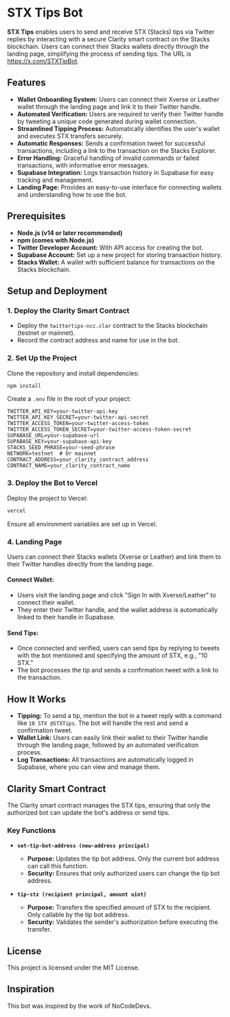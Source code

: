 # STX Tips Bot

**STX Tips** enables users to send and receive STX (Stacks) tips via Twitter replies by interacting with a secure Clarity smart contract on the Stacks blockchain. Users can connect their Stacks wallets directly through the landing page, simplifying the process of sending tips. The URL is https://x.com/STXTipBot.

## Features

- **Wallet Onboarding System:** Users can connect their Xverse or Leather wallet through the landing page and link it to their Twitter handle.
- **Automated Verification:** Users are required to verify their Twitter handle by tweeting a unique code generated during wallet connection.
- **Streamlined Tipping Process:** Automatically identifies the user's wallet and executes STX transfers securely.
- **Automatic Responses:** Sends a confirmation tweet for successful transactions, including a link to the transaction on the Stacks Explorer.
- **Error Handling:** Graceful handling of invalid commands or failed transactions, with informative error messages.
- **Supabase Integration:** Logs transaction history in Supabase for easy tracking and management.
- **Landing Page:** Provides an easy-to-use interface for connecting wallets and understanding how to use the bot.

## Prerequisites

- **Node.js (v14 or later recommended)**
- **npm (comes with Node.js)**
- **Twitter Developer Account:** With API access for creating the bot.
- **Supabase Account:** Set up a new project for storing transaction history.
- **Stacks Wallet:** A wallet with sufficient balance for transactions on the Stacks blockchain.

## Setup and Deployment

### 1. Deploy the Clarity Smart Contract

- Deploy the `twittertips-ncc.clar` contract to the Stacks blockchain (testnet or mainnet).
- Record the contract address and name for use in the bot.

### 2. Set Up the Project

Clone the repository and install dependencies:

```bash
npm install
```

Create a `.env` file in the root of your project:

```plaintext
TWITTER_API_KEY=your-twitter-api-key
TWITTER_API_KEY_SECRET=your-twitter-api-secret
TWITTER_ACCESS_TOKEN=your-twitter-access-token
TWITTER_ACCESS_TOKEN_SECRET=your-twitter-access-token-secret
SUPABASE_URL=your-supabase-url
SUPABASE_KEY=your-supabase-api-key
STACKS_SEED_PHRASE=your-seed-phrase
NETWORK=testnet  # Or mainnet
CONTRACT_ADDRESS=your_clarity_contract_address
CONTRACT_NAME=your_clarity_contract_name
```

### 3. Deploy the Bot to Vercel

Deploy the project to Vercel:

```bash
vercel
```

Ensure all environment variables are set up in Vercel.

### 4. Landing Page

Users can connect their Stacks wallets (Xverse or Leather) and link them to their Twitter handles directly from the landing page.

#### **Connect Wallet:**

- Users visit the landing page and click "Sign In with Xverse/Leather" to connect their wallet.
- They enter their Twitter handle, and the wallet address is automatically linked to their handle in Supabase.

#### **Send Tips:**

- Once connected and verified, users can send tips by replying to tweets with the bot mentioned and specifying the amount of STX, e.g., "10 STX."
- The bot processes the tip and sends a confirmation tweet with a link to the transaction.

## How It Works

- **Tipping:** To send a tip, mention the bot in a tweet reply with a command like `10 STX @STXTips`. The bot will handle the rest and send a confirmation tweet.
- **Wallet Link:** Users can easily link their wallet to their Twitter handle through the landing page, followed by an automated verification process.
- **Log Transactions:** All transactions are automatically logged in Supabase, where you can view and manage them.

## Clarity Smart Contract

The Clarity smart contract manages the STX tips, ensuring that only the authorized bot can update the bot's address or send tips.

### Key Functions

- **`set-tip-bot-address (new-address principal)`**
  - **Purpose:** Updates the tip bot address. Only the current bot address can call this function.
  - **Security:** Ensures that only authorized users can change the tip bot address.
  
- **`tip-stx (recipient principal, amount uint)`**
  - **Purpose:** Transfers the specified amount of STX to the recipient. Only callable by the tip bot address.
  - **Security:** Validates the sender's authorization before executing the transfer.

## License

This project is licensed under the MIT License.

## Inspiration

This bot was inspired by the work of NoCodeDevs.
